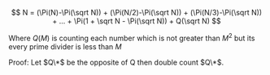 $$
N = (\Pi(N)-\Pi(\sqrt N)) + (\Pi(N/2)-\Pi(\sqrt N)) + (\Pi(N/3)-\Pi(\sqrt N)) + ... + \Pi(1 + \sqrt N - \Pi(\sqrt N)) + Q(\sqrt N)
$$

Where $Q(M)$ is counting each number which is not greater than $M^2$ but its every prime divider is less than $M$

Proof: Let $Q\*$ be the opposite of Q then double count $Q\*$.
